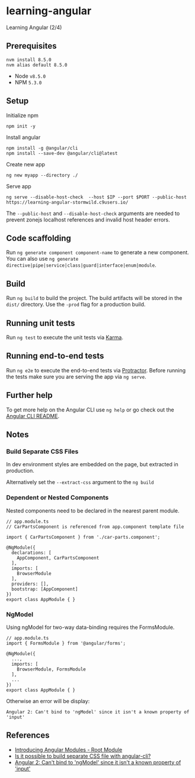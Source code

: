 # learning-angular

Learning Angular (2/4)

## Prerequisites

```
nvm install 8.5.0
nvm alias default 8.5.0
```

- Node `v8.5.0`
- NPM `5.3.0`

## Setup

Initialize npm

```
npm init -y
```

Install angular

```
npm install -g @angular/cli
npm install --save-dev @angular/cli@latest
```

Create new app

```
ng new myapp --directory ./
```

Serve app

```
ng serve --disable-host-check  --host $IP --port $PORT --public-host https://learning-angular-stormwild.c9users.io/
```

The `--public-host` and `--disable-host-check` arguments are needed to prevent zonejs localhost references and invalid host header errors.


## Code scaffolding

Run `ng generate component component-name` to generate a new component. You can also use `ng generate directive|pipe|service|class|guard|interface|enum|module`.

## Build

Run `ng build` to build the project. The build artifacts will be stored in the `dist/` directory. Use the `-prod` flag for a production build.

## Running unit tests

Run `ng test` to execute the unit tests via [Karma](https://karma-runner.github.io).

## Running end-to-end tests

Run `ng e2e` to execute the end-to-end tests via [Protractor](http://www.protractortest.org/).
Before running the tests make sure you are serving the app via `ng serve`.

## Further help

To get more help on the Angular CLI use `ng help` or go check out the [Angular CLI README](https://github.com/angular/angular-cli/blob/master/README.md).

## Notes

### Build Separate CSS Files

In dev environment styles are embedded on the page, but extracted in production.

Alternatively set the `--extract-css` argument to the `ng build`

### Dependent or Nested Components

Nested components need to be declared in the nearest parent module.

```
// app.module.ts
// CarPartsComponent is referenced from app.component template file

import { CarPartsComponent } from './car-parts.component';

@NgModule({
  declarations: [
    AppComponent, CarPartsComponent
  ],
  imports: [
    BrowserModule
  ],
  providers: [],
  bootstrap: [AppComponent]
})
export class AppModule { }

```

### NgModel

Using ngModel for two-way data-binding requires the FormsModule.

```
// app.module.ts
import { FormsModule } from '@angular/forms';

@NgModule({
  ...,
  imports: [
    BrowserModule, FormsModule
  ],
  ...
})
export class AppModule { }
```

Otherwise an error will be display:

```
Angular 2: Can't bind to 'ngModel' since it isn't a known property of 'input'
```

## References

- [Introducing Angular Modules - Root Module](https://johnpapa.net/introducing-angular-modules-root-module/)
- [Is it possible to build separate CSS file with angular-cli?](https://stackoverflow.com/questions/42370854/is-it-possible-to-build-separate-css-file-with-angular-cli)
- [Angular 2: Can't bind to 'ngModel' since it isn't a known property of 'input'](https://stackoverflow.com/questions/38880150/angular-2-cant-bind-to-ngmodel-since-it-isnt-a-known-property-of-input)

